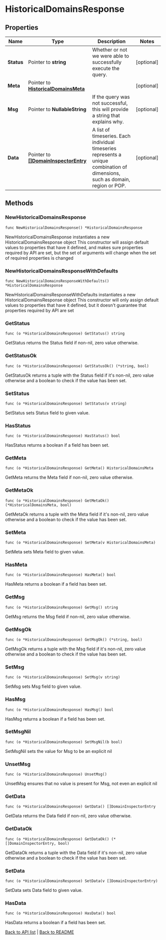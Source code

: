 # HistoricalDomainsResponse

## Properties

Name | Type | Description | Notes
------------ | ------------- | ------------- | -------------
**Status** | Pointer to **string** | Whether or not we were able to successfully execute the query. | [optional] 
**Meta** | Pointer to [**HistoricalDomainsMeta**](HistoricalDomainsMeta.md) |  | [optional] 
**Msg** | Pointer to **NullableString** | If the query was not successful, this will provide a string that explains why. | [optional] 
**Data** | Pointer to [**[]DomainInspectorEntry**](DomainInspectorEntry.md) | A list of timeseries. Each individual timeseries represents a unique combination of dimensions, such as domain, region or POP. | [optional] 

## Methods

### NewHistoricalDomainsResponse

`func NewHistoricalDomainsResponse() *HistoricalDomainsResponse`

NewHistoricalDomainsResponse instantiates a new HistoricalDomainsResponse object
This constructor will assign default values to properties that have it defined,
and makes sure properties required by API are set, but the set of arguments
will change when the set of required properties is changed

### NewHistoricalDomainsResponseWithDefaults

`func NewHistoricalDomainsResponseWithDefaults() *HistoricalDomainsResponse`

NewHistoricalDomainsResponseWithDefaults instantiates a new HistoricalDomainsResponse object
This constructor will only assign default values to properties that have it defined,
but it doesn't guarantee that properties required by API are set

### GetStatus

`func (o *HistoricalDomainsResponse) GetStatus() string`

GetStatus returns the Status field if non-nil, zero value otherwise.

### GetStatusOk

`func (o *HistoricalDomainsResponse) GetStatusOk() (*string, bool)`

GetStatusOk returns a tuple with the Status field if it's non-nil, zero value otherwise
and a boolean to check if the value has been set.

### SetStatus

`func (o *HistoricalDomainsResponse) SetStatus(v string)`

SetStatus sets Status field to given value.

### HasStatus

`func (o *HistoricalDomainsResponse) HasStatus() bool`

HasStatus returns a boolean if a field has been set.

### GetMeta

`func (o *HistoricalDomainsResponse) GetMeta() HistoricalDomainsMeta`

GetMeta returns the Meta field if non-nil, zero value otherwise.

### GetMetaOk

`func (o *HistoricalDomainsResponse) GetMetaOk() (*HistoricalDomainsMeta, bool)`

GetMetaOk returns a tuple with the Meta field if it's non-nil, zero value otherwise
and a boolean to check if the value has been set.

### SetMeta

`func (o *HistoricalDomainsResponse) SetMeta(v HistoricalDomainsMeta)`

SetMeta sets Meta field to given value.

### HasMeta

`func (o *HistoricalDomainsResponse) HasMeta() bool`

HasMeta returns a boolean if a field has been set.

### GetMsg

`func (o *HistoricalDomainsResponse) GetMsg() string`

GetMsg returns the Msg field if non-nil, zero value otherwise.

### GetMsgOk

`func (o *HistoricalDomainsResponse) GetMsgOk() (*string, bool)`

GetMsgOk returns a tuple with the Msg field if it's non-nil, zero value otherwise
and a boolean to check if the value has been set.

### SetMsg

`func (o *HistoricalDomainsResponse) SetMsg(v string)`

SetMsg sets Msg field to given value.

### HasMsg

`func (o *HistoricalDomainsResponse) HasMsg() bool`

HasMsg returns a boolean if a field has been set.

### SetMsgNil

`func (o *HistoricalDomainsResponse) SetMsgNil(b bool)`

 SetMsgNil sets the value for Msg to be an explicit nil

### UnsetMsg
`func (o *HistoricalDomainsResponse) UnsetMsg()`

UnsetMsg ensures that no value is present for Msg, not even an explicit nil
### GetData

`func (o *HistoricalDomainsResponse) GetData() []DomainInspectorEntry`

GetData returns the Data field if non-nil, zero value otherwise.

### GetDataOk

`func (o *HistoricalDomainsResponse) GetDataOk() (*[]DomainInspectorEntry, bool)`

GetDataOk returns a tuple with the Data field if it's non-nil, zero value otherwise
and a boolean to check if the value has been set.

### SetData

`func (o *HistoricalDomainsResponse) SetData(v []DomainInspectorEntry)`

SetData sets Data field to given value.

### HasData

`func (o *HistoricalDomainsResponse) HasData() bool`

HasData returns a boolean if a field has been set.


[Back to API list](../README.md#documentation-for-api-endpoints) | [Back to README](../README.md)
